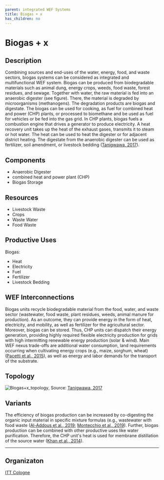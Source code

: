 ```yaml
---
parent: integrated WEF Systems
title: Biogas + x
has_children: no
---
```



# Biogas + x
## Description
Combining sources and end-uses of the water, energy, food, and waste sectors, biogas systems can be considered as integrated and multifunctional WEF system. Biogas can be produced from biodegradable materials such as animal dung, energy crops, weeds, food waste, forest residues, and sewage. Together with water, the raw material is fed into an anaerobic digester (see figure). There, the material is degraded by microorganisms (methanogens). The degradation products are biogas and digestate.
The biogas can be used for cooking, as fuel for combined heat and power (CHP) plants, or processed to biomethane and be used as fuel for vehicles or be fed into the gas grid. In CHP plants, biogas fuels a combustion engine that drives a generator to produce electricity. A heat recovery unit takes up the heat of the exhaust gases, transmits it to steam or hot water. The heat can be used to heat the digester or for adjacent district heating. The digestate from the anaerobic digester can be used as fertilizer, soil amendment, or livestock bedding ([Tanigwawa, 2017](https://www.eesi.org/files/FactSheet_Biogas_2017.09.pdf)).

## Components
- Anaerobic Digester
- combined heat and power plant (CHP)
- Biogas Storage

## Resources
- Livestock Waste
- Crops
- Waste Water
- Food Waste

## Productive Uses
Biogas:
- Heat
- Electricity
- Fuel
- Fertilizer
- Livestock Bedding

## WEF Interconnections
Biogas units recycle biodegradable material from the food, water, and waste sector (wastewater, food waste, plant residues, weeds, animal manure for production). As an outcome, they can provide energy in the form of heat, electricity, and mobility, as well as fertilizer for the agricultural sector. Moreover, biogas can be stored. Thus, CHP units can dispatch their energy generation, providing highly required flexible electricity production for grids with high intermitting renewable energy production (solar & wind). 
Main WEF nexus trade-offs are additional water consumption, land requirements occurring when cultivating energy crops (e.g., maize, sorghum, wheat) ([Pacetti et al., 2015](https://doi.org/10.1016/j.jclepro.2015.03.084)), as well as energy and labor demands for the transport of the substrate. 
## Topology
![Biogas+x_topology](https://github.com/JulianBarinton/WEF-Nexus/blob/main/docs/assets/images/Biogas%2Bx.png), Source: [Tanigwawa, 2017](https://www.eesi.org/files/FactSheet_Biogas_2017.09.pdf)

## Variants
The efficiency of biogas production can be increased by co-digesting the organic input material in specific mixture formulas (e.g., wastewater with food waste ([Al-Addous et al., 2019](https://doi.org/10.3390/en12010032); [Montecchio et al., 2019](https://doi.org/10.1016/j.wasman.2019.07.036)). Further, biogas production can be combined with other productive uses like water purification. Therefore, the CHP unit's heat is used for membrane distillation of the source water ([Khan et al., 2014](https://doi.org/10.1016/j.seta.2014.03.004)).
___
## Organizaton
[ITT Cologne](https://www.tt.th-koeln.de/)

